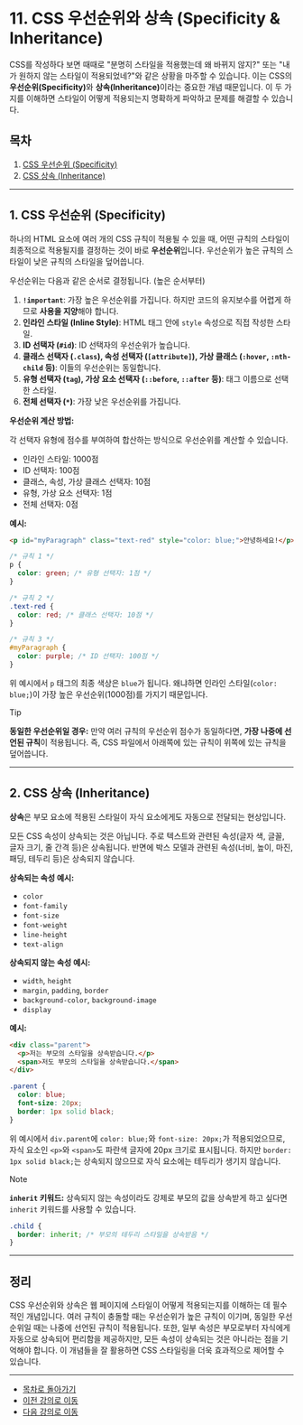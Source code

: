 # 11. CSS 우선순위와 상속 (Specificity & Inheritance)

CSS를 작성하다 보면 때때로 "분명히 스타일을 적용했는데 왜 바뀌지 않지?" 또는 "내가 원하지 않는 스타일이 적용되었네?"와 같은 상황을 마주할 수 있습니다. 이는 CSS의 <strong>우선순위(Specificity)</strong>와 <strong>상속(Inheritance)</strong>이라는 중요한 개념 때문입니다. 이 두 가지를 이해하면 스타일이 어떻게 적용되는지 명확하게 파악하고 문제를 해결할 수 있습니다.

## 목차

1. [CSS 우선순위 (Specificity)](#1-css-우선순위-specificity)
2. [CSS 상속 (Inheritance)](#2-css-상속-inheritance)

---

## 1. CSS 우선순위 (Specificity)

하나의 HTML 요소에 여러 개의 CSS 규칙이 적용될 수 있을 때, 어떤 규칙의 스타일이 최종적으로 적용될지를 결정하는 것이 바로 **우선순위**입니다. 우선순위가 높은 규칙의 스타일이 낮은 규칙의 스타일을 덮어씁니다.

우선순위는 다음과 같은 순서로 결정됩니다. (높은 순서부터)

1.  **`!important`**: 가장 높은 우선순위를 가집니다. 하지만 코드의 유지보수를 어렵게 하므로 **사용을 지양**해야 합니다.
2.  **인라인 스타일 (Inline Style)**: HTML 태그 안에 `style` 속성으로 직접 작성한 스타일.
3.  **ID 선택자 (`#id`)**: ID 선택자의 우선순위가 높습니다.
4.  **클래스 선택자 (`.class`), 속성 선택자 (`[attribute]`), 가상 클래스 (`:hover`, `:nth-child` 등)**: 이들의 우선순위는 동일합니다.
5.  **유형 선택자 (`tag`), 가상 요소 선택자 (`::before`, `::after` 등)**: 태그 이름으로 선택한 스타일.
6.  **전체 선택자 (`*`)**: 가장 낮은 우선순위를 가집니다.

**우선순위 계산 방법:**

각 선택자 유형에 점수를 부여하여 합산하는 방식으로 우선순위를 계산할 수 있습니다.

-   인라인 스타일: 1000점
-   ID 선택자: 100점
-   클래스, 속성, 가상 클래스 선택자: 10점
-   유형, 가상 요소 선택자: 1점
-   전체 선택자: 0점

**예시:**

```html
<p id="myParagraph" class="text-red" style="color: blue;">안녕하세요!</p>
```

```css
/* 규칙 1 */
p {
  color: green; /* 유형 선택자: 1점 */
}

/* 규칙 2 */
.text-red {
  color: red; /* 클래스 선택자: 10점 */
}

/* 규칙 3 */
#myParagraph {
  color: purple; /* ID 선택자: 100점 */
}
```

위 예시에서 `p` 태그의 최종 색상은 `blue`가 됩니다. 왜냐하면 인라인 스타일(`color: blue;`)이 가장 높은 우선순위(1000점)를 가지기 때문입니다.

> [!TIP]
> **동일한 우선순위일 경우:**
> 만약 여러 규칙의 우선순위 점수가 동일하다면, **가장 나중에 선언된 규칙**이 적용됩니다. 즉, CSS 파일에서 아래쪽에 있는 규칙이 위쪽에 있는 규칙을 덮어씁니다.

---

## 2. CSS 상속 (Inheritance)

**상속**은 부모 요소에 적용된 스타일이 자식 요소에게도 자동으로 전달되는 현상입니다.

모든 CSS 속성이 상속되는 것은 아닙니다. 주로 텍스트와 관련된 속성(글자 색, 글꼴, 글자 크기, 줄 간격 등)은 상속됩니다. 반면에 박스 모델과 관련된 속성(너비, 높이, 마진, 패딩, 테두리 등)은 상속되지 않습니다.

**상속되는 속성 예시:**
-   `color`
-   `font-family`
-   `font-size`
-   `font-weight`
-   `line-height`
-   `text-align`

**상속되지 않는 속성 예시:**
-   `width`, `height`
-   `margin`, `padding`, `border`
-   `background-color`, `background-image`
-   `display`

**예시:**

```html
<div class="parent">
  <p>저는 부모의 스타일을 상속받습니다.</p>
  <span>저도 부모의 스타일을 상속받습니다.</span>
</div>
```

```css
.parent {
  color: blue;
  font-size: 20px;
  border: 1px solid black;
}
```

위 예시에서 `div.parent`에 `color: blue;`와 `font-size: 20px;`가 적용되었으므로, 자식 요소인 `<p>`와 `<span>`도 파란색 글자에 20px 크기로 표시됩니다. 하지만 `border: 1px solid black;`는 상속되지 않으므로 자식 요소에는 테두리가 생기지 않습니다.

> [!NOTE]
> **`inherit` 키워드:**
> 상속되지 않는 속성이라도 강제로 부모의 값을 상속받게 하고 싶다면 `inherit` 키워드를 사용할 수 있습니다.
> 
> ```css
> .child {
>   border: inherit; /* 부모의 테두리 스타일을 상속받음 */
> }
> ```

---

## 정리

CSS 우선순위와 상속은 웹 페이지에 스타일이 어떻게 적용되는지를 이해하는 데 필수적인 개념입니다. 여러 규칙이 충돌할 때는 우선순위가 높은 규칙이 이기며, 동일한 우선순위일 때는 나중에 선언된 규칙이 적용됩니다. 또한, 일부 속성은 부모로부터 자식에게 자동으로 상속되어 편리함을 제공하지만, 모든 속성이 상속되는 것은 아니라는 점을 기억해야 합니다. 이 개념들을 잘 활용하면 CSS 스타일링을 더욱 효과적으로 제어할 수 있습니다.

---
- [목차로 돌아가기](README.md)
- [이전 강의로 이동](09-Layout-with-Flexbox.md)
- [다음 강의로 이동](12-CSS-Pseudo-Classes.md)
